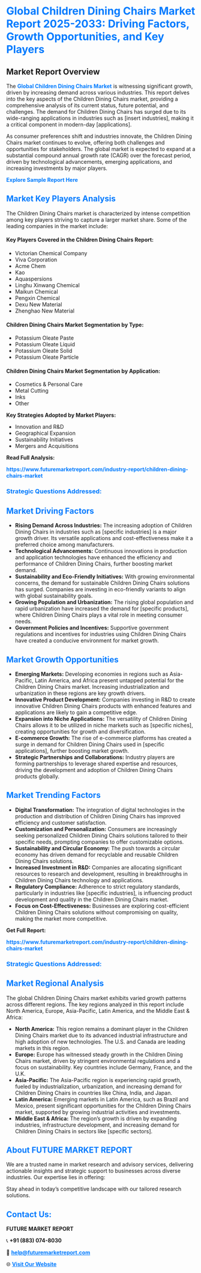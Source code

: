 <h1 style="color: #007BFF;">Global Children Dining Chairs Market Report 2025-2033: Driving Factors, Growth Opportunities, and Key Players</h1>

<section id="overview">
<h2>Market Report Overview</h2>
<p>The <a href="https://www.futuremarketreport.com/industry-report/children-dining-chairs-market" style="color: #007BFF; text-decoration: none;"><strong>Global Children Dining Chairs Market</strong></a> is witnessing significant growth, driven by increasing demand across various industries. This report delves into the key aspects of the Children Dining Chairs market, providing a comprehensive analysis of its current status, future potential, and challenges. The demand for Children Dining Chairs has surged due to its wide-ranging applications in industries such as [insert industries], making it a critical component in modern-day [applications].</p>
<p>As consumer preferences shift and industries innovate, the Children Dining Chairs market continues to evolve, offering both challenges and opportunities for stakeholders. The global market is expected to expand at a substantial compound annual growth rate (CAGR) over the forecast period, driven by technological advancements, emerging applications, and increasing investments by major players.</p>
</section>

<section id="overview">
<p><a href="https://www.futuremarketreport.com/request-sample/reportId=32467" style="color: #007BFF; text-decoration: none;"><strong>Explore Sample Report Here</strong></a></p>
</section>

<section id="key-players">
<h2 style="color: #007BFF;">Market Key Players Analysis</h2>
<p>The Children Dining Chairs market is characterized by intense competition among key players striving to capture a larger market share. Some of the leading companies in the market include:</p>
<h4>Key Players Covered in the Children Dining Chairs Report:</h4>
<ul><li>Victorian Chemical Company</li><li>Viva Corporation</li><li>Acme Chem</li><li>Kao</li><li>Aquaspersions</li><li>Linghu Xinwang Chemical</li><li>Maikun Chemical</li><li>Pengxin Chemical</li><li>Dexu New Material</li><li>Zhenghao New Material</li></ul>
<h4>Children Dining Chairs Market Segmentation by Type:</h4>
<ul><li>Potassium Oleate Paste</li><li>Potassium Oleate Liquid</li><li>Potassium Oleate Solid</li><li>Potassium Oleate Particle</li></ul>

<h4>Children Dining Chairs Market Segmentation by Application:</h4>
<ul><li>Cosmetics &amp; Personal Care</li><li>Metal Cutting</li><li>Inks</li><li>Other</li></ul>
<p><strong>Key Strategies Adopted by Market Players:</strong></p>
<ul>
<li>Innovation and R&D</li>
<li>Geographical Expansion</li>
<li>Sustainability Initiatives</li>
<li>Mergers and Acquisitions</li>
</ul>
</section>

<section>
<p><strong>Read Full Analysis: </strong></p><a href="https://www.futuremarketreport.com/industry-report/children-dining-chairs-market" style="color: #007BFF; text-decoration: none;"><strong>https://www.futuremarketreport.com/industry-report/children-dining-chairs-market</strong></a>
<h3 style="color: #007BFF;">Strategic Questions Addressed:</h3>
</section>

<section id="driving-factors">
<h2 style="color: #007BFF;">Market Driving Factors</h2>
<ul>
<li><strong>Rising Demand Across Industries:</strong> The increasing adoption of Children Dining Chairs in industries such as [specific industries] is a major growth driver. Its versatile applications and cost-effectiveness make it a preferred choice among manufacturers.</li>
<li><strong>Technological Advancements:</strong> Continuous innovations in production and application technologies have enhanced the efficiency and performance of Children Dining Chairs, further boosting market demand.</li>
<li><strong>Sustainability and Eco-Friendly Initiatives:</strong> With growing environmental concerns, the demand for sustainable Children Dining Chairs solutions has surged. Companies are investing in eco-friendly variants to align with global sustainability goals.</li>
<li><strong>Growing Population and Urbanization:</strong> The rising global population and rapid urbanization have increased the demand for [specific products], where Children Dining Chairs plays a vital role in meeting consumer needs.</li>
<li><strong>Government Policies and Incentives:</strong> Supportive government regulations and incentives for industries using Children Dining Chairs have created a conducive environment for market growth.</li>
</ul>
</section>

<section id="growth-opportunities">
<h2 style="color: #007BFF;">Market Growth Opportunities</h2>
<ul>
<li><strong>Emerging Markets:</strong> Developing economies in regions such as Asia-Pacific, Latin America, and Africa present untapped potential for the Children Dining Chairs market. Increasing industrialization and urbanization in these regions are key growth drivers.</li>
<li><strong>Innovative Product Development:</strong> Companies investing in R&D to create innovative Children Dining Chairs products with enhanced features and applications are likely to gain a competitive edge.</li>
<li><strong>Expansion into Niche Applications:</strong> The versatility of Children Dining Chairs allows it to be utilized in niche markets such as [specific niches], creating opportunities for growth and diversification.</li>
<li><strong>E-commerce Growth:</strong> The rise of e-commerce platforms has created a surge in demand for Children Dining Chairs used in [specific applications], further boosting market growth.</li>
<li><strong>Strategic Partnerships and Collaborations:</strong> Industry players are forming partnerships to leverage shared expertise and resources, driving the development and adoption of Children Dining Chairs products globally.</li>
</ul>
</section>

<section id="trending-factors">
<h2 style="color: #007BFF;">Market Trending Factors</h2>
<ul>
<li><strong>Digital Transformation:</strong> The integration of digital technologies in the production and distribution of Children Dining Chairs has improved efficiency and customer satisfaction.</li>
<li><strong>Customization and Personalization:</strong> Consumers are increasingly seeking personalized Children Dining Chairs solutions tailored to their specific needs, prompting companies to offer customizable options.</li>
<li><strong>Sustainability and Circular Economy:</strong> The push towards a circular economy has driven demand for recyclable and reusable Children Dining Chairs solutions.</li>
<li><strong>Increased Investment in R&D:</strong> Companies are allocating significant resources to research and development, resulting in breakthroughs in Children Dining Chairs technology and applications.</li>
<li><strong>Regulatory Compliance:</strong> Adherence to strict regulatory standards, particularly in industries like [specific industries], is influencing product development and quality in the Children Dining Chairs market.</li>
<li><strong>Focus on Cost-Effectiveness:</strong> Businesses are exploring cost-efficient Children Dining Chairs solutions without compromising on quality, making the market more competitive.</li>
</ul>
</section>

<section>
<p><strong>Get Full Report: </strong></p><a href="https://www.futuremarketreport.com/industry-report/children-dining-chairs-market" style="color: #007BFF; text-decoration: none;"><strong>https://www.futuremarketreport.com/industry-report/children-dining-chairs-market</strong></a>
<h3 style="color: #007BFF;">Strategic Questions Addressed:</h3>
</section>


<section id="regional-analysis">
<h2 style="color: #007BFF;">Market Regional Analysis</h2>
<p>The global Children Dining Chairs market exhibits varied growth patterns across different regions. The key regions analyzed in this report include North America, Europe, Asia-Pacific, Latin America, and the Middle East & Africa:</p>
<ul>
<li><strong>North America:</strong> This region remains a dominant player in the Children Dining Chairs market due to its advanced industrial infrastructure and high adoption of new technologies. The U.S. and Canada are leading markets in this region.</li>
<li><strong>Europe:</strong> Europe has witnessed steady growth in the Children Dining Chairs market, driven by stringent environmental regulations and a focus on sustainability. Key countries include Germany, France, and the U.K.</li>
<li><strong>Asia-Pacific:</strong> The Asia-Pacific region is experiencing rapid growth, fueled by industrialization, urbanization, and increasing demand for Children Dining Chairs in countries like China, India, and Japan.</li>
<li><strong>Latin America:</strong> Emerging markets in Latin America, such as Brazil and Mexico, present significant opportunities for the Children Dining Chairs market, supported by growing industrial activities and investments.</li>
<li><strong>Middle East & Africa:</strong> The region’s growth is driven by expanding industries, infrastructure development, and increasing demand for Children Dining Chairs in sectors like [specific sectors].</li>
</ul>
</section>

<footer>
<h2 style="color: #007BFF;">About FUTURE MARKET REPORT</h2>
<p>We are a trusted name in market research and advisory services, delivering actionable insights and strategic support to businesses across diverse industries. Our expertise lies in offering:</p>

<p>Stay ahead in today’s competitive landscape with our tailored research solutions.</p>

<h2 style="color: #007BFF;">Contact Us:</h2>
<p><strong>FUTURE MARKET REPORT</strong></p>
<p>📞 <strong>+91 (883) 074-8030</strong></p>
<p>📧 <strong><a href="mailto:help@futuremarketreport.com" style="color: #007BFF;">help@futuremarketreport.com</a></strong></p>
<p>🌐 <strong><a href="https://www.futuremarketreport.com/" style="color: #007BFF;">Visit Our Website</a></strong></p>
</footer>